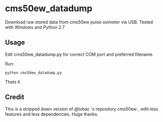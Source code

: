 # cms50ew_datadump
Download raw stored data from cms50ew pulse oximeter via USB.
Tested with Windows and Python 2.7

## Usage
Edit cms50ew_datadump.py for correct COM port and preferred filename.

Run:

    python cms50ew_datadump.py

Thats it.

## Credit
This is a stripped down version of @tobac 's repository cms50ew , with less features and less dependencies.
Huge thanks.
